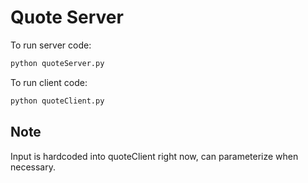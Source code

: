 # Quote Server
To run server code:

```bash    
python quoteServer.py
``` 

To run client code:
    
```bash
python quoteClient.py
```

## Note 
Input is hardcoded into quoteClient right now, can parameterize when necessary.